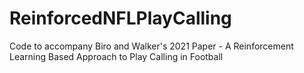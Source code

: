 # ReinforcedNFLPlayCalling
Code to accompany Biro and Walker's 2021 Paper - A Reinforcement Learning Based Approach to Play Calling in Football
